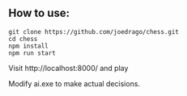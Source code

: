 How to use:
-----------

    git clone https://github.com/joedrago/chess.git
    cd chess
    npm install
    npm run start

Visit http://localhost:8000/ and play

Modify ai.exe to make actual decisions.
